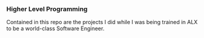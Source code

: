 ### Higher Level Programming
 Contained in this repo are the projects I did while I was being trained in ALX to be a world-class Software Engineer.